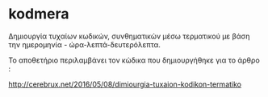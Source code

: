 # kodmera
Δημιουργία τυχαίων κωδικών, συνθηματικών μέσω τερματικού με βάση την ημερομηνία - ώρα-λεπτά-δευτερόλεπτα.

Το αποθετήριο περιλαμβάνει τον κώδικα που δημιουργήθηκε για το άρθρο :
 
 http://cerebrux.net/2016/05/08/dimiourgia-tuxaion-kodikon-termatiko
